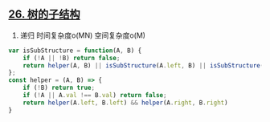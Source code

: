 ## [26. 树的子结构](https://leetcode.cn/problems/shu-de-zi-jie-gou-lcof/)

1. 递归 时间复杂度o(MN) 空间复杂度o(M)
```ts
var isSubStructure = function(A, B) {
    if (!A || !B) return false;
    return helper(A, B) || isSubStructure(A.left, B) || isSubStructure(A.right, B)
};
const helper = (A, B) => {
    if (!B) return true;
    if (!A || A.val !== B.val) return false;
    return helper(A.left, B.left) && helper(A.right, B.right)
}
```